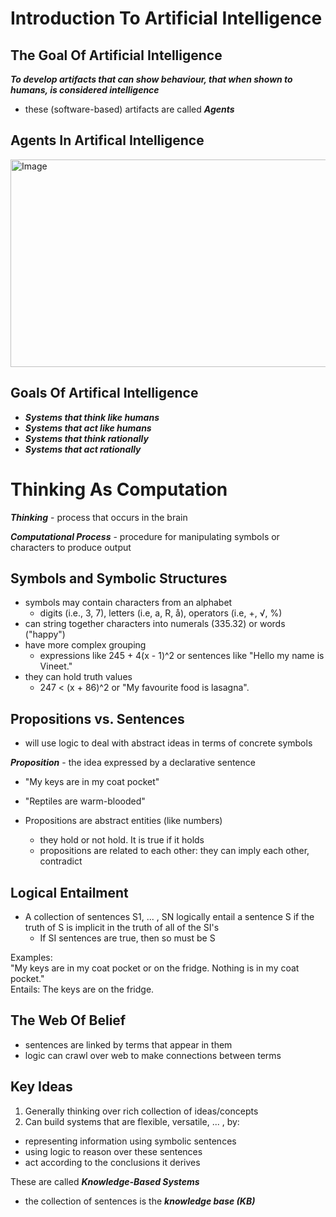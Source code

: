 # Introduction To Artificial Intelligence

## The Goal Of Artificial Intelligence

***To develop artifacts that can show behaviour, that when shown to humans, is considered intelligence***

- these (software-based) artifacts are called ***Agents***

## Agents In Artifical Intelligence

<img width="573" height="332" alt="Image" src="https://github.com/user-attachments/assets/145895f5-5330-4954-8965-16e33042c41c" />

## Goals Of Artifical Intelligence

- ***Systems that think like humans***
- ***Systems that act like humans***
- ***Systems that think rationally***
- ***Systems that act rationally***

# Thinking As Computation

***Thinking*** - process that occurs in the brain

***Computational Process*** - procedure for manipulating symbols or characters to produce output

## Symbols and Symbolic Structures

- symbols may contain characters from an alphabet
  - digits (i.e., 3, 7), letters (i.e, a, R, å), operators (i.e, +, √, %)
- can string together characters into numerals (335.32) or words ("happy")
- have more complex grouping
  - expressions like 245 + 4(x - 1)^2 or sentences like "Hello my name is Vineet."
- they can hold truth values
  - 247 < (x + 86)^2 or "My favourite food is lasagna".

## Propositions vs. Sentences
- will use logic to deal with abstract ideas in terms of concrete symbols

***Proposition*** - the idea expressed by a declarative sentence
  - "My keys are in my coat pocket"
  - "Reptiles are warm-blooded"

- Propositions are abstract entities (like numbers)
  - they hold or not hold. It is true if it holds
  - propositions are related to each other: they can imply each other, contradict

## Logical Entailment
- A collection of sentences S1, ... , SN logically entail a sentence S if the truth of S is implicit in the truth of all of the SI's 
  - If SI sentences are true, then so must be S

Examples: <br />
"My keys are in my coat pocket or on the fridge. Nothing is in my coat pocket." <br />
Entails: The  keys are on the fridge.

## The Web Of Belief
- sentences are linked by terms that appear in them
- logic can crawl over web to make connections between terms

## Key Ideas

1. Generally thinking over rich collection of ideas/concepts
2. Can build systems that are flexible, versatile, ... , by:
- representing information using symbolic sentences
- using logic to reason over these sentences
- act according to the conclusions it derives

These are called ***Knowledge-Based Systems***
- the collection of sentences is the ***knowledge base (KB)***
